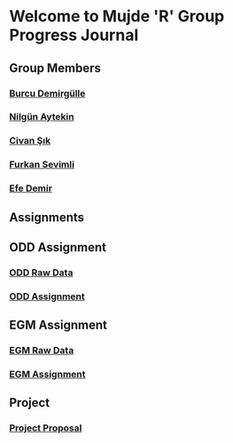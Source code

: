 # Welcome to Mujde 'R' Group Progress Journal

## Group Members 
   ### [Burcu Demirgülle](https://pjournal.github.io/mef03-bdemirgulle/)
   ### [Nilgün Aytekin](https://pjournal.github.io/mef03-Nilgun/)
   ### [Civan Şık](https://pjournal.github.io/mef03-scivan/)
   ### [Furkan Sevimli](https://pjournal.github.io/mef03-FurkanSevimli/)
   ### [Efe Demir](https://pjournal.github.io/mef03-Demirefe91/)
    
    

## Assignments
## ODD Assignment
### [ODD Raw Data](https://github.com/pjournal/mef03g-mujde-r/raw/master/Konsolide_ODD_datasi.xlsx)
### [ODD Assignment](https://pjournal.github.io/mef03g-mujde-r//ODDAssignment.html)

## EGM Assignment
### [EGM Raw Data](https://github.com/pjournal/mef03g-mujde-r/raw/master/EGM_Mujde_R_Raw_Data_1.xlsx)
### [EGM Assignment](https://pjournal.github.io/mef03g-mujde-r//Mujde-R_EGM-Assignment.html)

## Project
### [Project Proposal](https://pjournal.github.io/mef03g-mujde-r//ProjectProposal.html)


